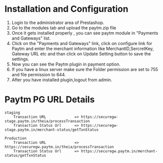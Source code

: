 
# Installation and Configuration
 1. Login to the administrator area of Prestashop.
 2. Go to the modules tab and upload the paytm.zip file
 3. Once it gets installed properly , you can see paytm module in "Payments and Gateways" list. 
 4. Click on the "Payments and Gateways" link, click on configure link for Paytm and enter the merchant information  like MerchantID,SercretKey, Gateway URL etc and than click on Update Setting button to save the settings.
 5. Now you can see the Paytm plugin in payment option.
 6. If you have a linux server make sure the Folder permission are set to 755 and file permission to 644.
 7. After you have installed plugin,logout from admin.

# Paytm PG URL Details
	staging	
		Transaction URL 			=> https://securegw-stage.paytm.in/theia/processTransaction
		Transaction Status Url 		=> https://securegw-stage.paytm.in/merchant-status/getTxnStatus

	Production
		Transaction URL 			=> https://securegw.paytm.in/theia/processTransaction
		Transaction Status Url 		=> https://securegw.paytm.in/merchant-status/getTxnStatus
